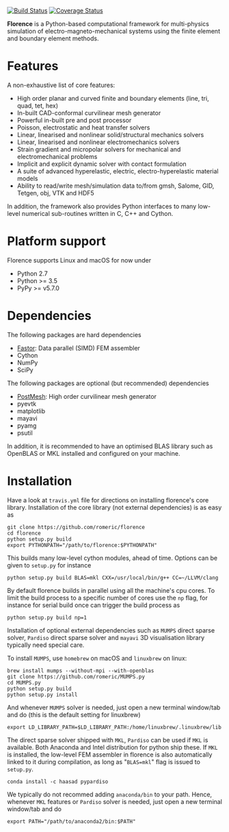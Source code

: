 [![Build Status](https://travis-ci.com/romeric/florence.svg?token=HFW6d19YsYpKDNwvtqDr&branch=master)](https://travis-ci.com/romeric/florence)
[![Coverage Status](https://coveralls.io/repos/github/romeric/florence/badge.svg?branch=master&service=github)](https://coveralls.io/github/romeric/florence?branch=master)

**Florence** is a Python-based computational framework for multi-physics simulation of electro-magneto-mechanical systems using the finite element and boundary element methods.

# Features
A non-exhaustive list of core features:
- High order planar and curved finite and boundary elements (line, tri, quad, tet, hex)
- In-built CAD-conformal curvilinear mesh generator
- Powerful in-built pre and post processor
- Poisson, electrostatic and heat transfer solvers
- Linear, linearised and nonlinear solid/structural mechanics solvers
- Linear, linearised and nonlinear electromechanics solvers
- Strain gradient and micropolar solvers for mechanical and electromechanical problems
- Implicit and explicit dynamic solver with contact formulation
- A suite of advanced hyperelastic, electric, electro-hyperelastic material models
- Ability to read/write mesh/simulation data to/from gmsh, Salome, GID, Tetgen, obj, VTK and HDF5

In addition, the framework also provides Python interfaces to many low-level numerical sub-routines written in C, C++ and Cython.

# Platform support
Florence supports Linux and macOS for now under
- Python 2.7
- Python >= 3.5
- PyPy >= v5.7.0


# Dependencies
The following packages are hard dependencies
- [Fastor](https://github.com/romeric/Fastor):          Data parallel (SIMD) FEM assembler
- Cython
- NumPy
- SciPy

The following packages are optional (but recommended) dependencies
- [PostMesh](https://github.com/romeric/PostMesh):      High order curvilinear mesh generator
- pyevtk
- matplotlib
- mayavi
- pyamg
- psutil

In addition, it is recommended to have an optimised BLAS library such as OpenBLAS or MKL installed and configured on your machine.

# Installation
Have a look at `travis.yml` file for directions on installing florence's core library. Installation of the core library (not external dependencies) is as easy as

```
git clone https://github.com/romeric/florence
cd florence
python setup.py build
export PYTHONPATH="/path/to/florence:$PYTHONPATH"
```

This builds many low-level cython modules, ahead of time. Options can be given to `setup.py` for instance

```
python setup.py build BLAS=mkl CXX=/usr/local/bin/g++ CC=~/LLVM/clang
```

By default florence builds in parallel using all the machine's cpu cores. To limit the build process to a specific number of cores use the `np` flag, for instance for serial build once can trigger the build process as

```
python setup.py build np=1
```

Installation of optional external dependencies such as `MUMPS` direct sparse solver, `Pardiso` direct sparse solver and `mayavi` 3D visualisation library typically need special care.

To install `MUMPS`, use `homebrew` on macOS and `linuxbrew` on linux:

```
brew install mumps --without-mpi --with-openblas
git clone https://github.com/romeric/MUMPS.py
cd MUMPS.py
python setup.py build
python setup.py install
```

And whenever `MUMPS` solver is needed, just open a new terminal window/tab and do (this is the default setting for linuxbrew)
```
export LD_LIBRARY_PATH=$LD_LIBRARY_PATH:/home/linuxbrew/.linuxbrew/lib
```

The direct sparse solver shipped with `MKL`, `Pardiso` can be used if `MKL` is available. Both Anaconda and Intel distribution for python ship these.
If `MKL` is installed, the low-level FEM assembler in florence is also automatically linked to it during compilation, as long as "`BLAS=mkl`" flag is issued to `setup.py`.

```shell
conda install -c haasad pypardiso
```
We typically do not recommed adding `anaconda/bin` to your path. Hence, whenever `MKL` features or `Pardiso` solver is needed, just open a new terminal window/tab and do

```
export PATH="/path/to/anaconda2/bin:$PATH"
```

